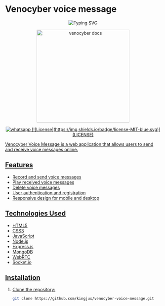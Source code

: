 
# Venocyber voice message
<div align="center">
    <img
        src="https://readme-typing-svg.herokuapp.com?font=GlossAndBloom&size=30&duration=4997&color=993300&background=FF673200&center=true&vCenter=true&lines=Hey+there!;Iit's+me,+venocyber-tech!;Welcome;To+my+venocyber-voice+message;web+created,by+kingjux🇹🇿+world!🚀"
            alt="Typing SVG"
        /
        >
    </a>
</p>
</div>


<p align="center">
  <a href="https://github.com/Kingjux/Venocyber-voice-message">
    <img alt="venocyber docs" height="300" src="https://telegra.ph/file/1252ab43fa38f7b88ecf5.jpg">
  </a>
</p>
    
   
 <p align="center">
  <a href="https://wa.me/+255698101622?text=Hi+Bro--+I+Need+Help.+I+messaged+you+from+Venocyber-voice-message+Repo" target="_blank">
    <img alt="whatsapp" src="https://img.shields.io/badge/ Whatsapp -25D366?style=for-the-badge&logo=whatsapp&logoColor=white" />  
[![License](https://img.shields.io/badge/license-MIT-blue.svg)](LICENSE)

Venocyber Voice Message is a web application that allows users to send and receive voice messages online.

## Features

- Record and send voice messages
- Play received voice messages
- Delete voice messages
- User authentication and registration
- Responsive design for mobile and desktop

## Technologies Used

- HTML5
- CSS3
- JavaScript
- Node.js
- Express.js
- MongoDB
- WebRTC
- Socket.io

## Installation

1. Clone the repository:

   ```bash
   git clone https://github.com/kingjux/venocyber-voice-message.git
